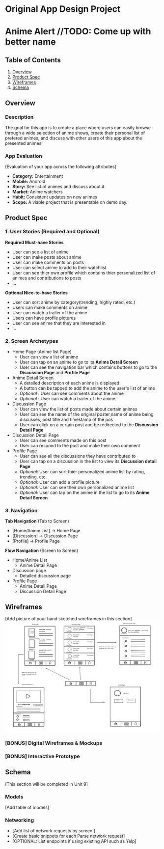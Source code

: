 Original App Design Project
===

# Anime Alert //TODO: Come up with better name

## Table of Contents
1. [Overview](#Overview)
1. [Product Spec](#Product-Spec)
1. [Wireframes](#Wireframes)
2. [Schema](#Schema)

## Overview
### Description
The goal for this app is to create a place where users can easily browse through a wide selection of anime shows, create their personal list of prefered animes, and discuss with other users of this app about the presented animes

### App Evaluation
[Evaluation of your app across the following attributes]
- **Category:** Entertainment
- **Mobile:** Android
- **Story:** See list of animes and discuss about it
- **Market:** Anime watchers
- **Habit:** Consistent updates on new animes
- **Scope:** A viable project that is presentable on demo day.

## Product Spec

### 1. User Stories (Required and Optional)

**Required Must-have Stories**

* User can see a list of anime
* User can make posts about anime
* User can make comments on posts
* User can select anime to add to their watchlist
* User can see thier own profile which contains thier personalized list of animes and contributions to posts
* ...

**Optional Nice-to-have Stories**

* User can sort anime by category(trending, highly rated, etc.)
* Users can make comments on anime
* User can watch a trailer of the anime
* Users can have profile pictures
* User can see anime that they are interested in
* ...

### 2. Screen Archetypes

* Home Page (Anime list Page)
   * User can view a list of anime
   * User can tap on an anime to go to its **Anime Detail Screen**
   * User can see the navigation bar which contains buttons to go to the **Discussion Page** and **Profile Page**
* Anime Detail Screen
   * A detailed description of each anime is displayed
   * A button can be tapped to add the anime to the user's list of anime
   * *Optional* : User can see comments about the anime 
   * *Optional* : User can watch a trailer of the anime
* Discussion Page
    * User can view the list of posts made about certain animes
    * User can see the name of the original poster,name of anime being discusses, post title and timestamp of the pos
    * User can click on a certain post and be redirected to the **Discussion Detail Page**
* Discussion Detail Page
    * User can see comments made on this post
    * User can respond to the post and make their own comment
* Profile Page
    * User can see all the discussions they have contributed to
    * User can tap on a discussion in the list to view its **Discussion detail Page**
    * *Optional*: User can sort thier personalized anime list by rating, trending, etc.
    * *Optional*: User can add a profile picture
    * *Optional:* User can see their own personalized anime list
    * *Optional:* User can tap on the anime in the list to go to its **Anime Detail Screen**
    

### 3. Navigation

**Tab Navigation** (Tab to Screen)

* [Home/Anime List] -> Home Page
* [Discussion] -> Discussion Page
* [Profile] -> Profile Page

**Flow Navigation** (Screen to Screen)

* Home/Anime List
   * Anime Detail Page
* Discussion page
   * Detailed discussion page
* Profile Page
    * Anime Detail Page
    * Discussion Detail Page

## Wireframes
[Add picture of your hand sketched wireframes in this section]
<img src="wireframe.png" width=600>

### [BONUS] Digital Wireframes & Mockups

### [BONUS] Interactive Prototype

## Schema 
[This section will be completed in Unit 9]
### Models
[Add table of models]
### Networking
- [Add list of network requests by screen ]
- [Create basic snippets for each Parse network request]
- [OPTIONAL: List endpoints if using existing API such as Yelp]
